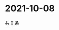 # 2021-10-08

共 0 条

<!-- BEGIN WEIBO -->
<!-- 最后更新时间 Fri Oct 08 2021 08:31:09 GMT+0800 (China Standard Time) -->

<!-- END WEIBO -->
